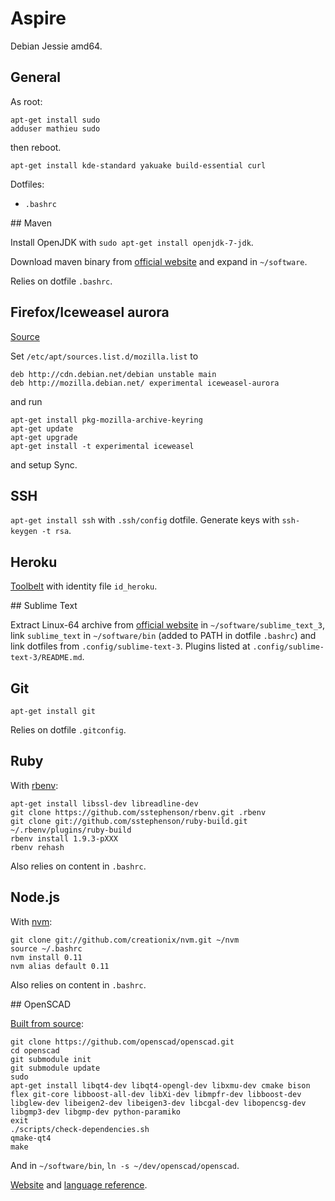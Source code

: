 # Aspire

Debian Jessie amd64.

## General

As root:
```
apt-get install sudo
adduser mathieu sudo
```
then reboot.

`apt-get install kde-standard yakuake build-essential curl`

Dotfiles:
* `.bashrc`

## Maven

Install OpenJDK with `sudo apt-get install openjdk-7-jdk`.

Download maven binary from [official website](http://maven.apache.org/download.cgi) and expand in `~/software`.

Relies on dotfile `.bashrc`.

## Firefox/Iceweasel aurora

[Source](http://mozilla.debian.net/)

Set `/etc/apt/sources.list.d/mozilla.list` to
```
deb http://cdn.debian.net/debian unstable main
deb http://mozilla.debian.net/ experimental iceweasel-aurora
```
and run
```
apt-get install pkg-mozilla-archive-keyring
apt-get update
apt-get upgrade
apt-get install -t experimental iceweasel
``` 

and setup Sync.

## SSH

`apt-get install ssh` with `.ssh/config` dotfile. Generate keys with `ssh-keygen -t rsa`.

## Heroku

[Toolbelt](https://toolbelt.heroku.com/) with identity file `id_heroku`.

## Sublime Text

Extract Linux-64 archive from [official website](http://www.sublimetext.com/3) in `~/software/sublime_text_3`, link `sublime_text` in `~/software/bin` (added to PATH in dotfile `.bashrc`) and link dotfiles from `.config/sublime-text-3`. Plugins listed at `.config/sublime-text-3/README.md`.

## Git

`apt-get install git`

Relies on dotfile `.gitconfig`.

## Ruby

With [rbenv](https://github.com/sstephenson/rbenv/):
```
apt-get install libssl-dev libreadline-dev
git clone https://github.com/sstephenson/rbenv.git .rbenv
git clone git://github.com/sstephenson/ruby-build.git ~/.rbenv/plugins/ruby-build
rbenv install 1.9.3-pXXX
rbenv rehash
```
Also relies on content in `.bashrc`.

## Node.js

With [nvm](https://github.com/creationix/nvm):
```
git clone git://github.com/creationix/nvm.git ~/nvm
source ~/.bashrc
nvm install 0.11
nvm alias default 0.11
```
Also relies on content in `.bashrc`.

## OpenSCAD

[Built from source](http://en.wikibooks.org/wiki/OpenSCAD_User_Manual/Building_on_Linux/UNIX):
```
git clone https://github.com/openscad/openscad.git
cd openscad
git submodule init
git submodule update
sudo
apt-get install libqt4-dev libqt4-opengl-dev libxmu-dev cmake bison flex git-core libboost-all-dev libXi-dev libmpfr-dev libboost-dev libglew-dev libeigen2-dev libeigen3-dev libcgal-dev libopencsg-dev libgmp3-dev libgmp-dev python-paramiko
exit
./scripts/check-dependencies.sh
qmake-qt4
make
```

And in `~/software/bin`, `ln -s ~/dev/openscad/openscad`.

[Website](http://www.openscad.org/) and [language reference](http://en.wikibooks.org/wiki/OpenSCAD_User_Manual/The_OpenSCAD_Language).
